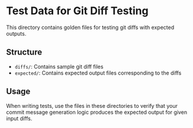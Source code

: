 # Test Data for Git Diff Testing

This directory contains golden files for testing git diffs with expected outputs.

## Structure

- `diffs/`: Contains sample git diff files
- `expected/`: Contains expected output files corresponding to the diffs

## Usage

When writing tests, use the files in these directories to verify that your commit message generation logic produces the expected output for given input diffs.
